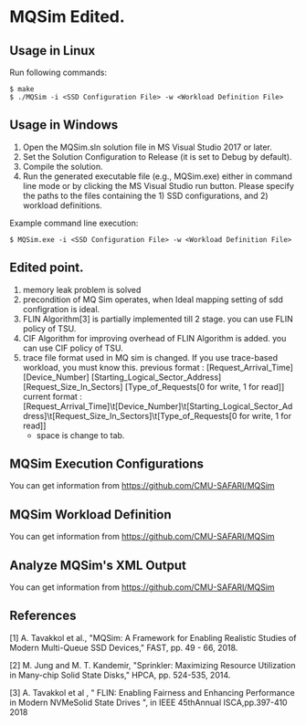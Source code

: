 # MQSim Edited.


## Usage in Linux
Run following commands:
	
```
$ make
$ ./MQSim -i <SSD Configuration File> -w <Workload Definition File>
```

## Usage in Windows

1. Open the MQSim.sln solution file in MS Visual Studio 2017 or later.
2. Set the Solution Configuration to Release (it is set to Debug by default).
3. Compile the solution.
4. Run the generated executable file (e.g., MQSim.exe) either in command line mode or by clicking the MS Visual Studio run button. Please specify the paths to the files containing the 1) SSD configurations, and 2) workload definitions.

Example command line execution:

```
$ MQSim.exe -i <SSD Configuration File> -w <Workload Definition File> 
```

## Edited point.
1. memory leak problem is solved
2. precondition of MQ Sim operates, when Ideal mapping setting of sdd configration is ideal. 
3. FLIN Algorithm[3] is partially implemented till 2 stage. you can use FLIN policy of TSU.
4. CIF Algorithm for improving overhead of FLIN Algorithm is added. you can use CIF policy of TSU.  
5. trace file format used in MQ sim is changed. If you use trace-based workload, you must know this.
	previous format : [Request_Arrival_Time] [Device_Number] [Starting_Logical_Sector_Address] [Request_Size_In_Sectors] [Type_of_Requests[0 for write, 1 for read]]
	current format  : [Request_Arrival_Time]\t[Device_Number]\t[Starting_Logical_Sector_Address]\t[Request_Size_In_Sectors]\t[Type_of_Requests[0 for write, 1 for read]]
	- space is change to tab.

## MQSim Execution Configurations 
You can get information from https://github.com/CMU-SAFARI/MQSim 

## MQSim Workload Definition
You can get information from https://github.com/CMU-SAFARI/MQSim 

## Analyze MQSim's XML Output
You can get information from https://github.com/CMU-SAFARI/MQSim 

## References
[1] A. Tavakkol et al., "MQSim: A Framework for Enabling Realistic Studies of Modern Multi-Queue SSD Devices," FAST, pp. 49 - 66, 2018.

[2] M. Jung and M. T. Kandemir, "Sprinkler: Maximizing Resource Utilization in Many-chip Solid State Disks," HPCA, pp. 524-535, 2014.

[3] A. Tavakkol et al , " FLIN: Enabling Fairness and Enhancing Performance in Modern NVMeSolid State Drives ", in IEEE 45thAnnual ISCA,pp.397-410 2018
